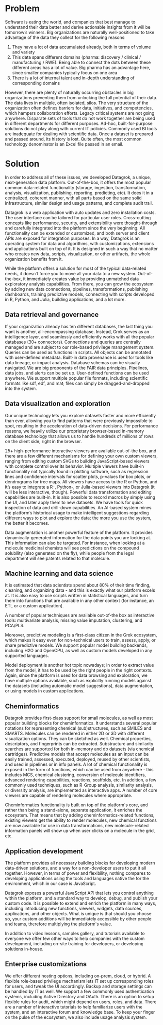 <!-- TITLE: Enterprise -->
<!-- SUBTITLE: -->

# Problem

Software is eating the world, and companies that best manage to understand their data better and derive actionable
insights from it will be tomorrow’s winners. Big organizations are naturally well-positioned to take advantage of the
data they collect for the following reasons:

1. They have a lot of data accumulated already, both in terms of volume and variety
2. This data spans different domains (pharma: discovery / clinical / manufacturing / RWE). Being able to connect the
   dots between these different areas has a lot of value. Big pharma has an advantage here, since smaller companies
   typically focus on one area
3. There is a lot of internal talent and in-depth understanding of corresponding domains

However, there are plenty of naturally occurring obstacles in big organizations preventing them from unlocking the full
potential of their data. The data lives in multiple, often isolated, silos. The very structure of the organization often
defines barriers for data, initiatives, and competencies, which hampers collaboration efforts. Legacy critical systems
are not going anywhere. Disparate sets of tools that do not work together are being used in different departments for
different purposes. Ad-hoc, built-for-purpose solutions do not play along with current IT policies. Commonly used BI
tools are inadequate for dealing with scientific data. Once a dataset is prepared and passed around, its history is
lost. Quite often, the most common technology denominator is an Excel file passed in an email.

# Solution

In order to address all of these issues, we developed Datagrok, a unique, next-generation data platform. Out-of-the-box,
it offers the most popular common data-related functionality (storage, ingestion, transformation, analysis,
visualization, publishing, reporting, predicting, etc). It does it in a centralized, coherent manner, with all parts
based on the same solid infrastructure, similar design and usage patterns, and complete audit trail.

Datagrok is a web application with auto updates and zero installation costs. The user interface can be tailored for
particular user roles. Cross-cutting concepts like performance, security, and extensibility were thought-through and
carefully integrated into the platform since the very beginning. All functionality can be extended or customized, and
both server and client APIs are exposed for integration purposes. In a way, Datagrok is an operating system for data and
algorithms, with customizations, extensions and applications built on top of it. It is designed in such a way that no
matter who creates new data, scripts, visualization, or other artifacts, the whole organization benefits from it.

While the platform offers a solution for most of the typical data-related needs, it doesn’t force you to move all your
data to a new system. Out-of-the-box, it immediately creates value by providing unmatched data exploratory analysis
capabilities. From there, you can grow the ecosystem by adding new data connections, pipelines, transformations,
publishing dashboards, training predictive models, connecting with scripts developed in R, Python, and Julia, building
applications, and a lot more.

## Data retrieval and governance

If your organization already has ten different databases, the last thing you want is another, all-encompassing database.
Instead, Grok serves as an intelligence layer, and seamlessly and efficiently works with all the popular
databases (30+ connectors). Connections and queries are centrally managed and are subject to our role-based privilege
management system. Queries can be used as functions in scripts. All objects can be annotated with user-defined metadata.
Built-in data provenance is used for tools like data lineage, or impact analysis. Database schemas can be visually
navigated. We are big proponents of the FAIR data principles. Pipelines, data jobs, and alerts can be set up.
User-defined functions can be used anywhere. We support multiple popular file formats, including scientific formats like
sdf, edf, and mat; files can simply be dragged-and-dropped into the system.

## Data visualization and exploration

Our unique technology lets you explore datasets faster and more efficiently than ever, allowing you to find patterns
that were previously impossible to spot, resulting in the acceleration of data-driven decisions. For performance
reasons, we heavily utilize our proprietary browser-based in-memory database technology that allows us to handle
hundreds of millions of rows on the client side, right in the browser.

25+ high-performance interactive viewers are available out-of-the box, and there are a few different mechanisms for
defining your own custom viewers, ranging from editing custom SVGs to building JavaScript-based viewers with complete
control over its behavior. Multiple viewers have built-in functionality not typically found in plotting software, such
as regression lines and confidence intervals for scatter plots, p-values for box plots, or dendrograms for tree maps.
All viewers have access to the R or Python, and it’s easy to integrate a R-, Python-, or Julia-based viewers into
Datagrok (it will be less interactive, though). Powerful data transformation and editing capabilities are built-in. It
is also possible to record macros by simply using the UI, and later apply them to new datasets. We have tools for quick
inspection of data and drill-down capabilities. An AI-based system mines the platform’s historical usage to make
intelligent suggestions regarding different ways to plot and explore the data; the more you use the system, the better
it becomes.

Data augmentation is another powerful feature of the platform. It provides dynamically-generated information for the
data points you are looking at. This information can also be targeted. For instance, when looking at a molecule
medicinal chemists will see predictions on the compound solubility (also generated on the fly), while people from the
legal department will see patents related to that molecule.

## Machine learning and data science

It is estimated that data scientists spend about 80% of their time finding, cleaning, and organizing data - and this is
exactly what our platform excels at. It is also easy to use scripts written in statistical languages, and turn them into
functions that are available in any other context (for instance, an ETL or a custom application).

A number of popular techniques are available out-of-the box as interactive tools: multivariate analysis, missing value
imputation, clustering, and PCA/PLS.

Moreover, predictive modeling is a first-class citizen in the Grok ecosystem, which makes it easy even for non-technical
users to train, assess, apply, or share predictive models. We support popular model building backends, including H2O and
OpenCPU, as well as custom models developed in any supported languages.

Model deployment is another hot topic nowadays; in order to extract value from the model, it has to be used by the right
people in the right contexts. Again, since the platform is used for data browsing and exploration, we have multiple
options available, such as explicitly running models against the datasets (including automatic model suggestions), data
augmentation, or using models in custom applications.

## Cheminformatics

Datagrok provides first-class support for small molecules, as well as most popular building blocks for cheminformatics.
It understands several popular notations for representing chemical
(sub)structures, such as SMILES and SMARTS. Molecules can be rendered in either 2D or 3D with different visualization
options. They can be sketched as well. Chemical properties, descriptors, and fingerprints can be extracted. Substructure
and similarity searches are supported for both in-memory and db datasets (via chemical cartridges). Predictive models
that accept molecules as an input can be easily trained, assessed, executed, deployed, reused by other scientists, and
used in pipelines or in info panels. A lot of chemical functionality is exposed in the form of functions, which can be
used from anywhere - this includes MCS, chemical clustering, conversion of molecule identifiers, advanced rendering
capabilities, reactions, scaffolds, etc. In addition, a few commonly used techniques, such as R-Group analysis,
similarity analysis, or diversity analysis, are implemented as interactive apps. A number of core viewers are capable of
rendering molecules where appropriate.

Cheminformatics functionality is built on top of the platform's core, and rather than being a stand-alone, separate
application, it enriches the ecosystem. That means that by adding cheminformatics-related functions, existing viewers
get the ability to render molecules, new chemical functions are now available for use in data transformations, new
molecule-related information panels will show up when user clicks on a molecule in the grid, etc.

## Application development

The platform provides all necessary building blocks for developing modern data-driven solutions, and a way for a
non-developer users to put it all together. However, in terms of power and flexibility, nothing compares to developing
applications using the tools and languages native the for the environment, which in our case is JavaScript.

Datagrok exposes a powerful JavaScript API that lets you control anything within the platform, and a standard way to
develop, debug, and publish your custom code. It is possible to extend and enrich the platform in many ways, including
introducing new functions, viewers, widgets, data sources, applications, and other objects. What is unique is that
should you choose so, your custom additions will be immediately accessible by other people and teams, therefore
multiplying the platform's value.

In addition to video lessons, samples gallery, and tutorials available to everyone we offer few other ways to help
companies with the custom development, including on-site training for developers, or developing solutions in-house.

## Enterprise customizations

We offer different hosting options, including on-prem, cloud, or hybrid. A flexible role-based privilege mechanism lets
IT set up corresponding roles for users, and tweak the UI accordingly. Backup and storage settings can be handled by IT
as well. We support a few commonly used authentication systems, including Active Directory and OAuth. There is an option
to setup flexible rules for audit, which might depend on users, roles, and data. There are a number of interactive
tutorials to help familiarize users with the system, and an interactive forum and knowledge base. To keep your finger on
the pulse of the ecosystem, we also include usage analysis system.
